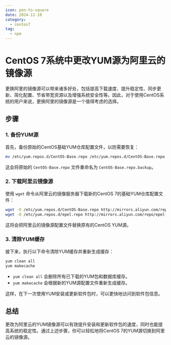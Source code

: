 ```yaml
---
icon: pen-to-square
date: 2024-12-10
category:
  - centos7
tag:
  - npm
---
```


# CentOS 7系统中更改YUM源为阿里云的镜像源

更换阿里的镜像源可以带来诸多好处，包括提高下载速度、提升稳定性、同步更新、简化配置、节省带宽资源以及增强系统安全性等。因此，对于使用CentOS系统的用户来说，更换阿里的镜像源是一个值得考虑的选择。

## 步骤

### 1. 备份YUM源

首先，备份原始的CentOS基础YUM仓库配置文件，以防需要恢复：

```bash
mv /etc/yum.repos.d/CentOS-Base.repo /etc/yum.repos.d/CentOS-Base.repo.backup
```

这会将原始的 `CentOS-Base.repo` 文件重命名为 `CentOS-Base.repo.backup`。

### 2. 下载阿里云镜像源

使用 `wget` 命令从阿里云的镜像服务器下载新的CentOS 7的基础YUM仓库配置文件：

```bash
wget -O /etc/yum.repos.d/CentOS-Base.repo http://mirrors.aliyun.com/repo/Centos-7.repo
wget -O /etc/yum.repos.d/epel.repo http://mirrors.aliyun.com/repo/epel-7.repo
```

这将会把阿里云的镜像源配置文件替换原有的CentOS YUM源。

### 3. 清除YUM缓存

接下来，执行以下命令清除YUM缓存并重新生成缓存：

```bash
yum clean all
yum makecache
```

- `yum clean all` 会删除所有已下载的YUM包和数据库缓存。
- `yum makecache` 会根据新的YUM源配置文件重新生成缓存。

这样，在下一次使用YUM安装或更新软件包时，可以更快地访问到软件包信息。

## 总结

更改为阿里云的YUM镜像源可以有效提升安装和更新软件包的速度，同时也能提高系统的稳定性。通过上述步骤，你可以轻松地将CentOS 7的YUM源切换到阿里云的镜像源。